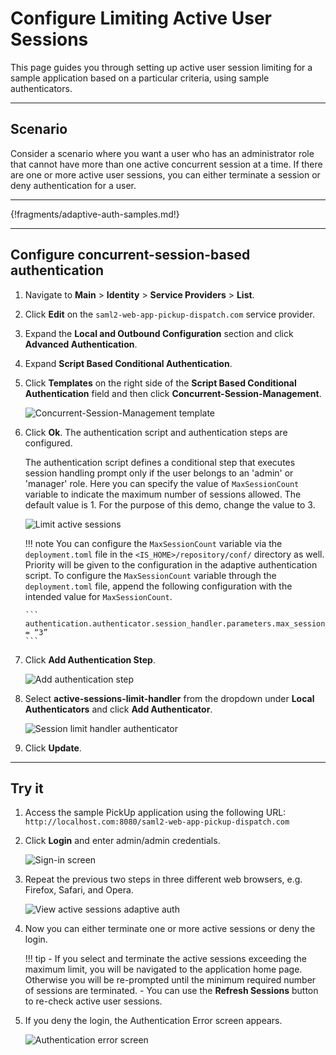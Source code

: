 # Configure Limiting Active User Sessions 

This page guides you through setting up active user session limiting for a sample application based on a particular criteria, using sample authenticators.

----

## Scenario

Consider a scenario where you want a user who has an administrator role that cannot have more than one active concurrent session at a time. If there are one or more active user sessions, you can either terminate a session or deny authentication for a user.

----

{!fragments/adaptive-auth-samples.md!}

----

## Configure concurrent-session-based authentication

1.  Navigate to **Main** > **Identity** > **Service Providers** > **List**.

2.  Click **Edit** on the `saml2-web-app-pickup-dispatch.com` service provider.

3.  Expand the **Local and Outbound Configuration** section and click **Advanced Authentication**.

4.  Expand **Script Based Conditional Authentication**.

5.  Click **Templates** on the right side of the **Script Based Conditional Authentication** field and then click **Concurrent-Session-Management**. 

    ![Concurrent-Session-Management template]({{base_path}}/assets/img/samples/limit-active-sessions-template.png)

7.  Click **Ok**. The authentication script and authentication steps
    are configured. 
    
    The authentication script defines a conditional step that executes session handling prompt only if the user belongs to an 'admin' or 'manager' role.  Here you can specify the value of `MaxSessionCount` variable to indicate the maximum number of sessions allowed. The default value is 1. For the purpose of this demo, change the value to 3. 

    ![Limit active sessions]({{base_path}}/assets/img/samples/limit-active-sessions.png)
    
    !!! note
        You can configure the `MaxSessionCount` variable via the `deployment.toml` file in the  `<IS_HOME>/repository/conf/` directory as well. Priority will be given to the configuration in the adaptive authentication script. To configure the `MaxSessionCount` variable through the `deployment.toml` file, append the following configuration with the intended value for `MaxSessionCount`. 

        ```
        authentication.authenticator.session_handler.parameters.max_session_count = “3”
        ```

6.  Click **Add Authentication Step**.

    ![Add authentication step]({{base_path}}/assets/img/samples/add-authentication-step.png)

7.  Select **active-sessions-limit-handler** from the dropdown under **Local Authenticators** and click **Add Authenticator**. 

    ![Session limit handler authenticator]({{base_path}}/assets/img/samples/session-limit-handler-authenticator.png)

8.  Click **Update**.

----

## Try it

1.  Access the sample PickUp application using the following URL: 
    `http://localhost.com:8080/saml2-web-app-pickup-dispatch.com`

2.  Click **Login** and enter admin/admin credentials.

    ![Sign-in screen]({{base_path}}/assets/img/samples/pickup-sign-in.png)

3.  Repeat the previous two steps in three different web browsers, e.g. Firefox, Safari, and Opera.

    ![View active sessions adaptive auth]({{base_path}}/assets/img/samples/view-active-sessions-adaptive-auth.png)

4.  Now you can either terminate one or more active sessions or deny the login. 

    !!! tip 
        -   If you select and terminate the active sessions exceeding the maximum limit, you will be navigated to the application home page. Otherwise you will be re-prompted until the minimum required number of sessions are terminated. 
        -   You can use the **Refresh Sessions** button to re-check active user sessions.

5.  If you deny the login, the Authentication Error screen appears.

    ![Authentication error screen]({{base_path}}/assets/img/samples/authentication-error.png)
